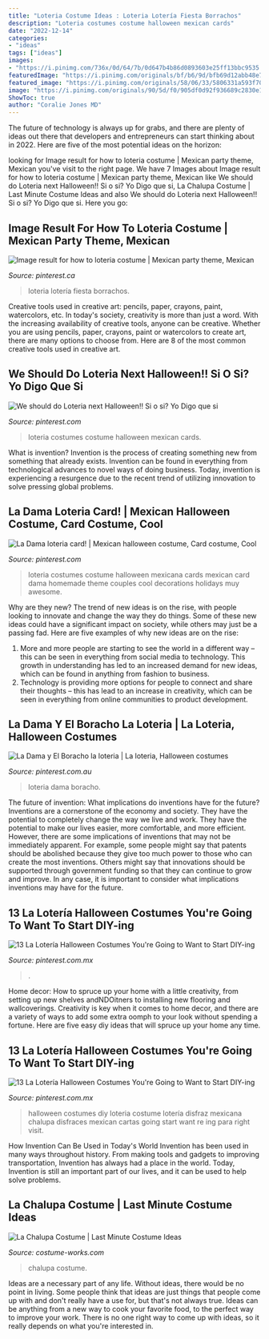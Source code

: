```yaml
---
title: "Loteria Costume Ideas : Loteria Lotería Fiesta Borrachos"
description: "Loteria costumes costume halloween mexican cards"
date: "2022-12-14"
categories:
- "ideas"
tags: ["ideas"]
images:
- "https://i.pinimg.com/736x/0d/64/7b/0d647b4b86d0893603e25ff13bbc9535.jpg"
featuredImage: "https://i.pinimg.com/originals/bf/b6/9d/bfb69d12abb48e711649b225707cc286.png"
featured_image: "https://i.pinimg.com/originals/58/06/33/5806331a593f70a3ff6342a3ec9709c6.jpg"
image: "https://i.pinimg.com/originals/90/5d/f0/905df0d92f936689c2830e10b4657197.jpg"
ShowToc: true
author: "Coralie Jones MD"
---
```



The future of technology is always up for grabs, and there are plenty of ideas out there that developers and entrepreneurs can start thinking about in 2022. Here are five of the most potential ideas on the horizon:

	

		
looking for Image result for how to loteria costume | Mexican party theme, Mexican you've visit to the right page. We have 7 Images about Image result for how to loteria costume | Mexican party theme, Mexican like We should do Loteria next Halloween!! Si o si? Yo Digo que si, La Chalupa Costume | Last Minute Costume Ideas and also We should do Loteria next Halloween!! Si o si? Yo Digo que si. Here you go:
		
    
## Image Result For How To Loteria Costume | Mexican Party Theme, Mexican

<img loading=lazy src="https://i.pinimg.com/originals/58/06/33/5806331a593f70a3ff6342a3ec9709c6.jpg" onerror="this.onerror=null;this.src='https://tse2.mm.bing.net/th?id=OIP.508eVo-R7c_3-QdD646bzAHaGC&amp;pid=15.1';" alt="Image result for how to loteria costume | Mexican party theme, Mexican">

_Source: pinterest.ca_

>loteria lotería fiesta borrachos. 

	

Creative tools used in creative art: pencils, paper, crayons, paint, watercolors, etc.
In today's society, creativity is more than just a word. With the increasing availability of creative tools, anyone can be creative. Whether you are using pencils, paper, crayons, paint or watercolors to create art, there are many options to choose from. Here are 8 of the most common creative tools used in creative art.

    
## We Should Do Loteria Next Halloween!! Si O Si? Yo Digo Que Si

<img loading=lazy src="https://i.pinimg.com/originals/bf/b6/9d/bfb69d12abb48e711649b225707cc286.png" onerror="this.onerror=null;this.src='https://tse4.mm.bing.net/th?id=OIP.r3Uxk76Le02pMFF7mKETVwHaCx&amp;pid=15.1';" alt="We should do Loteria next Halloween!! Si o si? Yo Digo que si">

_Source: pinterest.com_

>loteria costumes costume halloween mexican cards. 

	

What is invention?
Invention is the process of creating something new from something that already exists. Invention can be found in everything from technological advances to novel ways of doing business. Today, invention is experiencing a resurgence due to the recent trend of utilizing innovation to solve pressing global problems.

    
## La Dama Loteria Card! | Mexican Halloween Costume, Card Costume, Cool

<img loading=lazy src="https://i.pinimg.com/originals/90/5d/f0/905df0d92f936689c2830e10b4657197.jpg" onerror="this.onerror=null;this.src='https://tse1.mm.bing.net/th?id=OIP.5kMsyTMTc8hAnhY0SqJf4AAAAA&amp;pid=15.1';" alt="La Dama loteria card! | Mexican halloween costume, Card costume, Cool">

_Source: pinterest.com_

>loteria costumes costume halloween mexicana cards mexican card dama homemade theme couples cool decorations holidays muy awesome. 

	

Why are they new?
The trend of new ideas is on the rise, with people looking to innovate and change the way they do things. Some of these new ideas could have a significant impact on society, while others may just be a passing fad. Here are five examples of why new ideas are on the rise: 
1) More and more people are starting to see the world in a different way – this can be seen in everything from social media to technology. This growth in understanding has led to an increased demand for new ideas, which can be found in anything from fashion to business. 
2) Technology is providing more options for people to connect and share their thoughts – this has lead to an increase in creativity, which can be seen in everything from online communities to product development.

    
## La Dama Y El Boracho La Loteria | La Loteria, Halloween Costumes

<img loading=lazy src="https://i.pinimg.com/736x/0d/64/7b/0d647b4b86d0893603e25ff13bbc9535.jpg" onerror="this.onerror=null;this.src='https://tse4.mm.bing.net/th?id=OIP.dS6BWQjTlfGoDegeB_wRdwHaJ4&amp;pid=15.1';" alt="La Dama y El Boracho la loteria | La loteria, Halloween costumes">

_Source: pinterest.com.au_

>loteria dama boracho. 

	

The future of invention: What implications do inventions have for the future?
Inventions are a cornerstone of the economy and society. They have the potential to completely change the way we live and work. They have the potential to make our lives easier, more comfortable, and more efficient. However, there are some implications of inventions that may not be immediately apparent. For example, some people might say that patents should be abolished because they give too much power to those who can create the most inventions. Others might say that innovations should be supported through government funding so that they can continue to grow and improve. In any case, it is important to consider what implications inventions may have for the future.

    
## 13 La Lotería Halloween Costumes You&#039;re Going To Want To Start DIY-ing

<img loading=lazy src="https://i.pinimg.com/736x/df/a2/40/dfa240c6454711f484b59d27dd39251b.jpg" onerror="this.onerror=null;this.src='https://tse1.mm.bing.net/th?id=OIP.diAzjTRm-SMtKzLd6TXVdwHaJP&amp;pid=15.1';" alt="13 La Lotería Halloween Costumes You&#039;re Going to Want to Start DIY-ing">

_Source: pinterest.com.mx_

>. 

	

Home decor: How to spruce up your home with a little creativity, from setting up new shelves andNDOitners to installing new flooring and wallcoverings.
Creativity is key when it comes to home decor, and there are a variety of ways to add some extra oomph to your look without spending a fortune. Here are five easy diy ideas that will spruce up your home any time.

    
## 13 La Lotería Halloween Costumes You&#039;re Going To Want To Start DIY-ing

<img loading=lazy src="https://i.pinimg.com/736x/e6/ae/8d/e6ae8d49744d8dd813e1d61127d63506.jpg" onerror="this.onerror=null;this.src='https://tse3.mm.bing.net/th?id=OIP.Q4Q4-2XDLRMXeP9PeXL-agHaLH&amp;pid=15.1';" alt="13 La Lotería Halloween Costumes You&#039;re Going to Want to Start DIY-ing">

_Source: pinterest.com.mx_

>halloween costumes diy loteria costume lotería disfraz mexicana chalupa disfraces mexican cartas going start want re ing para right visit. 

	

How Invention Can Be Used in Today's World
Invention has been used in many ways throughout history. From making tools and gadgets to improving transportation, Invention has always had a place in the world. Today, Invention is still an important part of our lives, and it can be used to help solve problems.

    
## La Chalupa Costume | Last Minute Costume Ideas

<img loading=lazy src="https://photos.costume-works.com/full/la_chalupa.jpg" onerror="this.onerror=null;this.src='https://tse3.mm.bing.net/th?id=OIP.pyGAdO0S03dEfptw_zytSAHaJ3&amp;pid=15.1';" alt="La Chalupa Costume | Last Minute Costume Ideas">

_Source: costume-works.com_

>chalupa costume. 

	

Ideas are a necessary part of any life. Without ideas, there would be no point in living. Some people think that ideas are just things that people come up with and don't really have a use for, but that's not always true. Ideas can be anything from a new way to cook your favorite food, to the perfect way to improve your work. There is no one right way to come up with ideas, so it really depends on what you're interested in.

